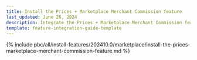 ```yaml
---
title: Install the Prices + Marketplace Merchant Commission feature
last_updated: June 26, 2024
description: Integrate the Prices + Marketplace Merchant Commission feature into a Spryker project.
template: feature-integration-guide-template
---
```


{% include pbc/all/install-features/202410.0/marketplace/install-the-prices-marketplace-merchant-commission-feature.md %} <!-- To edit, see /_includes/pbc/all/install-features/202410.0/marketplace/install-the-prices-marketplace-merchant-commission-feature.md -->
